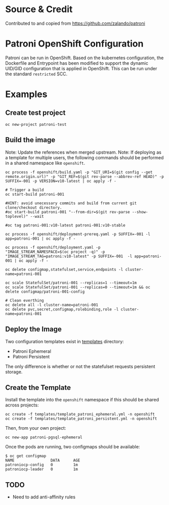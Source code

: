 # Source & Credit
Contributed to and copied from https://github.com/zalando/patroni

# Patroni OpenShift Configuration
Patroni can be run in OpenShift. Based on the kubernetes configuration, the Dockerfile and Entrypoint has been modified to support the dynamic UID/GID configuration that is applied in OpenShift. This can be run under the standard `restricted` SCC. 

# Examples

## Create test project

```
oc new-project patroni-test
```

## Build the image

Note: Update the references when merged upstream. 
Note: If deploying as a template for multiple users, the following commands should be performed in a shared namespace like `openshift`. 

```
oc process -f openshift/build.yaml -p "GIT_URI=$(git config --get remote.origin.url)" -p "GIT_REF=$(git rev-parse --abbrev-ref HEAD)" -p SUFFIX=-001 -p VERSION=v10-latest | oc apply -f -

# Trigger a build
oc start-build patroni-001

#HINT: avoid unecessary commits and build from current git clone/checkout directory.
#oc start-build patroni-001 "--from-dir=$(git rev-parse --show-toplevel)" --wait

#oc tag patroni-001:v10-latest patroni-001:v10-stable

oc process -f openshift/deployment-prereq.yaml -p SUFFIX=-001 -l app=patroni-001 | oc apply -f -

oc process -f openshift/deployment.yaml -p "IMAGE_STREAM_NAMESPACE=$(oc project -q)" -p "IMAGE_STREAM_TAG=patroni:v10-latest" -p SUFFIX=-001  -l app=patroni-001 | oc apply -f -

oc delete configmap,statefulset,service,endpoints -l cluster-name=patroni-001

oc scale StatefulSet/patroni-001 --replicas=1 --timeout=1m
oc scale StatefulSet/patroni-001 --replicas=0 --timeout=1m && oc delete configmap/patroni-001-config

# Clean everthing
oc delete all -l cluster-name=patroni-001
oc delete pvc,secret,configmap,rolebinding,role -l cluster-name=patroni-001

```

## Deploy the Image 
Two configuration templates exist in [templates](templates) directory: 
- Patroni Ephemeral
- Patroni Persistent

The only difference is whether or not the statefulset requests persistent storage. 

## Create the Template
Install the template into the `openshift` namespace if this should be shared across projects: 

```
oc create -f templates/template_patroni_ephemeral.yml -n openshift
oc create -f templates/template_patroni_persistent.yml -n openshift

```

Then, from your own project: 

```
oc new-app patroni-pgsql-ephemeral
```

Once the pods are running, two configmaps should be available: 

```
$ oc get configmap
NAME                DATA      AGE
patroniocp-config   0         1m
patroniocp-leader   0         1m
```

## TODO
- Need to add anti-affinity rules